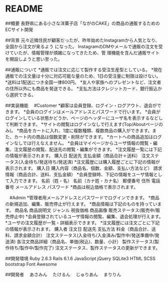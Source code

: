 
# README

##概要
長野県にある小さな洋菓子店「ながのCAKE」の商品の通販するためのECサイト開発

##背景
元々近隣住民が顧客だったが、昨年始めたInstagramから人気となり、全国から注文が来るよう 
になった。
InstagramのDMやメールで通販の注文を受けていたが、情報管理が煩雑になってきたため、管 
理機能を含んだ通販サイトを開設しようと思い至った。

##通販について
       *通販では注文に応じて製作する受注生産型としている。
       *現在通販での注文量は十分に対応可能な量のため、1日の受注量に制限は設けない。 
       *送料は1配送につき全国一律800円。
       *友人や家族へのプレゼントなど、注文者の住所以外にも商品を発送できる。 
       *支払方法はクレジットカード、銀行振込から選択できる。

##実装機能
　#Customer
*顧客は会員登録、ログイン・ログアウト、退会ができます。
*会員のログインはメールアドレスとパスワードで行います。
*会員がログインしている状態かどうか、ページのヘッダーにユーザ名を表示するなどして判断できます。
*サイトの閲覧はログインなしで行えます(Top/Aboutページのみ)。
*商品をカートに入れ、1度に複数種類、複数商品の購入ができます。また、カート内の商品は個数変更・削除ができます。
*カートへの商品追加はログインなしでは行えなえません。
*会員はマイページからユーザ情報の閲覧・編集、注文履歴の閲覧、配送先の閲覧・編集ができます。
*注文履歴一覧には下記の情報が表示されます。
購入日
配送先
支払金額（商品合計＋送料）
注文ステータス(入金待ち/発送待ち/発送済)
*注文履歴には購入履歴ごとに下記の情報が表示されます。
購入日
購入内容（商品名、個数、金額、支払い方法など）
請求情報（商品合計、送料、支払金額）
*会員登録時、下記の情報をユーザ情報として入力できます。
名前（姓・名）
名前（カナ姓・カナ名）
郵便番号
住所
電話番号
メールアドレス
パスワード
*商品は税込価格で表示されます。

　#Admin
*管理者用メールアドレスとパスワードでログインできます。
*商品の新規追加、編集、販売停止が行えます。
*商品情報は下記のものを持っています。
商品名
商品説明文
ジャンル
税抜価格
商品画像
販売ステータス(販売中/販売停止中)
*会員登録されているユーザ情報の閲覧、編集、退会処理が行えます。
*ユーザの注文履歴が一覧・詳細表示できます。
*注文履歴には注文ごとに下記の情報が表示されます。
購入者
注文日
配送先
支払方法
料金（商品合計、送料、請求金額合計）
注文ステータス(入金待ち/入金済み/製作中/発送準備中/発送済)
各注文商品詳細（商品名、単価(税込)、数量、小計）
製作ステータス(製作待ち/製作中/製作完了)
注文ステータス、製作ステータスの更新ができます。

##開発環境
Ruby 2.6.3
Rails 6.1.6
JavaScript
jQuery
SQLite3
HTML
SCSS
bootstrap
Font Awesome

##開発者
　あさみん
　たけるん
　じゅりあん
　まりりん